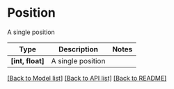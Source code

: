 # Position

A single position

Type | Description | Notes
------------- | ------------- | -------------
**[int, float]** | A single position | 

[[Back to Model list]](../README.md#documentation-for-models) [[Back to API list]](../README.md#documentation-for-api-endpoints) [[Back to README]](../README.md)

